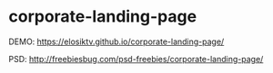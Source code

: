 # corporate-landing-page

DEMO: https://elosiktv.github.io/corporate-landing-page/

PSD: http://freebiesbug.com/psd-freebies/corporate-landing-page/
